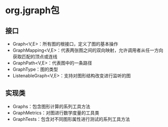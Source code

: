 # org.jgraph包  
## 接口    
* Graph<V,E>：所有图的根接口，定义了图的基本操作  
* GraphMapping<V,E>：代表两张图之间的双向映射，允许调用者从任一方向获取匹配的顶点或连线  
* GraphPath<V,E>：代表图中的一条路径  
* GraphType：图的类型  
* ListenableGraph<V,E>：支持对图形结构改变进行监听的图  

## 实现类  
* Graphs：包含图形计算的系列工具方法  
* GraphMetrics：对图进行数学度量的工具类  
* GraphTests：包含对不同图形属性进行测试的系列工具方法    

